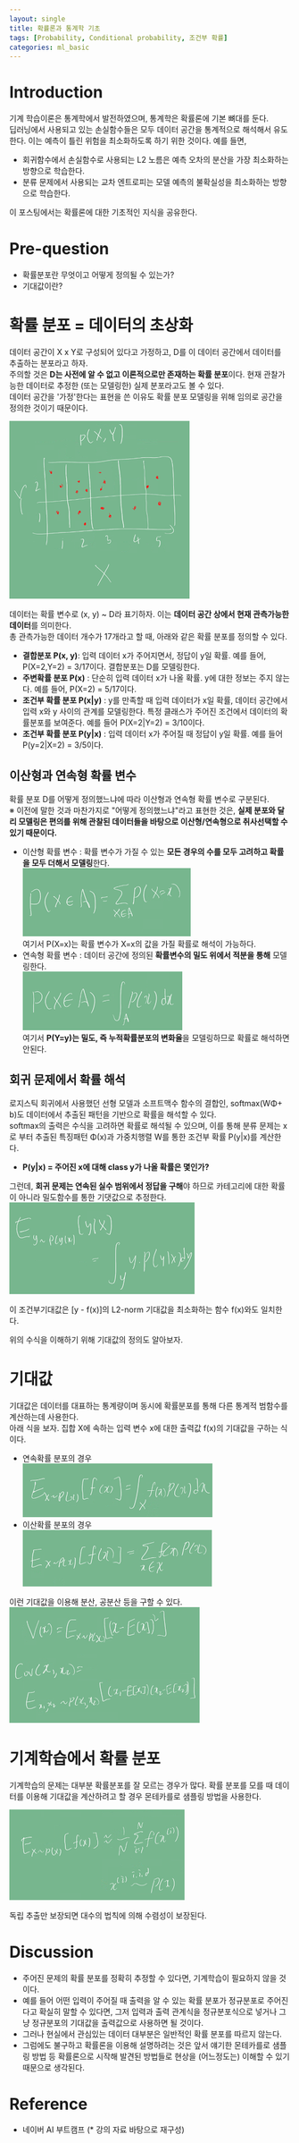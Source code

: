 ```yaml
---
layout: single
title: 확률론과 통계학 기초
tags: [Probability, Conditional probability, 조건부 확률]
categories: ml_basic
---
```

# Introduction
 기계 학습이론은 통계학에서 발전하였으며, 통계학은 확률론에 기본 뼈대를 둔다.    
 딥러닝에서 사용되고 있는 손실함수들은 모두 데이터 공간을 통계적으로 해석해서 유도한다. 이는 예측이 틀린 위험을 최소화하도록 하기 위한 것이다.
예를 들면,
- 회귀함수에서 손실함수로 사용되는 L2 노름은 예측 오차의 분산을 가장 최소화하는 방향으로 학습한다.
- 분류 문제에서 사용되는 교차 엔트로피는 모델 예측의 불확실성을 최소화하는 방향으로 학습한다.

이 포스팅에서는 확률론에 대한 기초적인 지식을 공유한다.

# Pre-question
- 확률분포란 무엇이고 어떻게 정의될 수 있는가?
- 기대값이란?

# 확률 분포 = 데이터의 초상화
데이터 공간이 X x Y로 구성되어 있다고 가정하고, D를 이 데이터 공간에서 데이터를 추출하는 분포라고 하자.    
주의할 것은 **D는 사전에 알 수 없고 이론적으로만 존재하는 확률 분포**이다. 현재 관찰가능한 데이터로 추정한 (또는 모델링한) 실제 분포라고도 볼 수 있다.       
데이터 공간을 '가정'한다는 표현을 쓴 이유도 확률 분포 모델링을 위해 임의로 공간을 정의한 것이기 때문이다.
    
![](./../../../assets/images/(TODO)2022-09-19-Prohbability_images/1663949036681.png)     
    
데이터는 확률 변수로 (x, y) ~ D라 표기하자. 이는 **데이터 공간 상에서 현재 관측가능한 데이터**를 의미한다.    
총 관측가능한 데이터 개수가 17개라고 할 때, 아래와 같은 확률 분포를 정의할 수 있다.
- **결합분포 P(x, y)**: 입력 데이터 x가 주어지면서, 정답이 y일 확률. 예를 들어, P(X=2,Y=2) = 3/17이다. 결합분포는 D를 모델링한다. 
- **주변확률 분포 P(x)** : 단순히 입력 데이터 x가 나올 확률. y에 대한 정보는 주지 않는다. 예를 들어, P(X=2) = 5/17이다.
- **조건부 확률 분포 P(x|y)** : y를 만족할 때 입력 데이터가 x일 확률, 데이터 공간에서 입력 x와 y 사이의 관계를 모델링한다. 특정 클래스가 주어진 조건에서 데이터의 확률분포를 보여준다. 예를 들어 P(X=2|Y=2) = 3/10이다.    
- **조건부 확률 분포 P(y|x)** : 입력 데이터 x가 주어질 때 정답이 y일 확률. 예를 들어 P(y=2|X=2) = 3/5이다.


## 이산형과 연속형 확률 변수
확률 분포 D를 어떻게 정의했느냐에 따라 이산형과 연속형 확률 변수로 구분된다.    
※ 이전에 말한 것과 마찬가지로 "어떻게 정의했느냐"라고 표현한 것은, **실제 분포와 달리 모델링은 편의를 위해 관찰된 데이터들을 바탕으로 
이산형/연속형으로 취사선택할 수 있기 때문이다.**

- 이산형 확률 변수 : 확률 변수가 가질 수 있는 **모든 경우의 수를 모두 고려하고 확률을 모두 더해서 모델링**한다.     
![](./../../../assets/images/(TODO)2022-09-19-Prohbability_images/1663950049889.png)      
여기서 P(X=x)는 확률 변수가 X=x의 값을 가질 확률로 해석이 가능하다.
- 연속형 확률 변수 : 데이터 공간에 정의된 **확률변수의 밀도 위에서 적분을 통해** 모델링한다.       
![](./../../../assets/images/(TODO)2022-09-19-Prohbability_images/1663950094164.png)          
여기서 **P(Y=y)는 밀도, 즉 누적확률분포의 변화율**을 모델링하므로 확률로 해석하면 안된다.

## 회귀 문제에서 확률 해석
로지스틱 회귀에서 사용했던 선형 모델과 소프트맥수 함수의 결합인, softmax(WΦ+ b)도 데이터에서 추출된 패턴을 기반으로 확률을 해석할 수 있다.    
softmax의 출력은 수식을 고려하면 확률로 해석될 수 있으며, 이를 통해 분류 문제는 x로 부터 추출된 특징패턴 Φ(x)과 가중치행렬 W를 통한 조건부 확률 P(y|x)를 계산한다.    
- **P(y|x) = 주어진 x에 대해 class y가 나올 확률은 몇인가?**   

그런데, **회귀 문제는 연속된 실수 범위에서 정답을 구해**야 하므로 카테고리에 대한 확률이 아니라 밀도함수를 통한 기댓값으로 추정한다.       
![](./../../../assets/images/2022-09-19-Prohbability_images/1663951563799.png)      

이 조건부기대값은 [y - f(x)]의 L2-norm 기대값을 최소화하는 함수 f(x)와도 일치한다.

위의 수식을 이해하기 위해 기대값의 정의도 알아보자.

# 기대값
기대값은 데이터를 대표하는 통계량이며 동시에 확률분포를 통해 다른 통계적 범함수를 계산하는데 사용한다.   
아래 식을 보자. 집합 X에 속하는 입력 변수 x에 대한 출력값 f(x)의 기대값을 구하는 식이다.
- 연속확률 분포의 경우      
![](./../../../assets/images/2022-09-19-Prohbability_images/1663951862454.png)    
- 이산확률 분포의 경우     
![](./../../../assets/images/2022-09-19-Prohbability_images/1663952249219.png)     

이런 기대값을 이용해 분산, 공분산 등을 구할 수 있다.    
![](./../../../assets/images/2022-09-19-Prohbability_images/1663952462817.png)    

# 기계학습에서 확률 분포
기계학습의 문제는 대부분 확률분포를 잘 모르는 경우가 많다.
확률 분포를 모를 때 데이터를 이용해 기대값을 계산하려고 할 경우 몬테카를로 샘플링 방법을 사용한다.

![](./../../../assets/images/2022-09-19-Prohbability_images/1663952643960.png)    

독립 추출만 보장되면 대수의 법칙에 의해 수렴성이 보장된다.

# Discussion
- 주어진 문제의 확률 분포를 정확히 추정할 수 있다면, 기계학습이 필요하지 않을 것이다.
- 예를 들어 어떤 입력이 주어질 때 출력을 알 수 있는 확률 분포가 정규분포로 주어진다고 확실히 말할 수 있다면,
그저 입력과 출력 관계식을 정규분포식으로 넣거나 그냥 정규분포의 기대값을 출력값으로 사용하면 될 것이다.
- 그러나 현실에서 관심있는 데이터 대부분은 일반적인 확률 분포를 따르지 않는다. 
- 그럼에도 불구하고 확률론을 이용해 설명하려는 것은 앞서 얘기한 몬테카를로 샘플링 방법 등 확률론으로 시작해 발견된 방법들로 현상을 (어느정도는) 이해할 수 있기 때문으로 생각된다.

# Reference
- 네이버 AI 부트캠프 (* 강의 자료 바탕으로 재구성)            